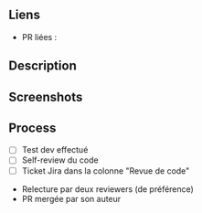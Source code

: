 <!--  Titre de la PR :
      Le format conventional commits doit être respecté : <type>(<jira>): <description courte>
        https://www.conventionalcommits.org/en/v1.0.0/#summary
      Le type corresond au type de ticket Jira : fix, feat, chore, etc.
      Attention aux points de suspension que GitHub rajoute automatiquement...      

      Exemple : `bug(M16AA1-1111): Sortie des truies de la bande après sevrage ̀
-->

<!-- Retirer les sections qui ne s'appliquent pas -->
## Liens
- PR liées :

## Description


## Screenshots 


## Process
- [ ] Test dev effectué
- [ ] Self-review du code
- [ ] Ticket Jira dans la colonne "Revue de code"
- Relecture par deux reviewers (de préférence)
- PR mergée par son auteur
